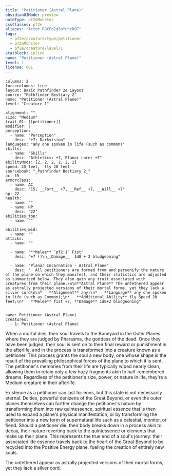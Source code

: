 ```yaml
---
title: "Petitioner (Astral Plane)"
obsidianUIMode: preview
noteType: pf2eMonster
cssClasses: pf2e
aliases: "Actor.R8CPo2g5oYuhckB7" 
tags:
  - pf2e/creature/type/petitioner
  - pf2eMonster
  - pf2e/creature/level/1
statblock: inline
name: "Petitioner (Astral Plane)"
level: 1
license: OGL
---
```


```statblock
columns: 2
forcecolumns: true
layout: Basic Pathfinder 2e Layout
source: "Pathfinder Bestiary 2"
name: "Petitioner (Astral Plane)"
level: "Creature 1"

alignment: ""
size: "Medium"
trait_01: [[petitioner]]
modifier: 7
perception:
  - name: "Perception"
    desc: "+7; Darkvision"
languages: "any one spoken in life (such as common)"
skills:
  - name: "Skills"
    desc: "Athletics: +7, Planar Lore: +7"
abilityMods: [2, 2, 2, 2, 2, 2]
speed: 25 feet,  fly 20 feet
sourcebook: "_Pathfinder Bestiary 2_"
ac: 15
armorclass:
  - name: AC
    desc: "15; __Fort__ +7, __Ref__ +7, __Will__ +7"
hp: 22
health:
  - name: ""
  - name: HP
    desc: "22"
abilities_top:
  - name: ""

abilities_mid:
  - name: ""
attacks:
  - name: ""

  - name: "**Melee** `pf2:1` Fist"
    desc: "+7 ()\n__Damage__  1d8 + 2 bludgeoning"

  - name: "Planar Incarnation - Astral Plane"
    desc: "  All petitioners are formed from and personify the nature of the plane on which they manifest, and their statistics are adjusted as summarized below. They also gain any trait associated with creatures from their plane.\n\n**Astral Plane** The untethered appear as astrally projected versions of their mortal forms, yet they lack a silver cord\n\n*   **Alignment** any;\n*   **Language** any one spoken in life (such as Common);\n*   **Additional Ability** fly Speed 20 feet;\n*   **Melee** fist +7, **Damage** 1d8+2 bludgeoning"
 
```

```encounter-table
name: Petitioner (Astral Plane)
creatures:
  - 1: Petitioner (Astral Plane)
```



When a mortal dies, their soul travels to the Boneyard in the Outer Planes where they are judged by Pharasma, the goddess of the dead. Once they have been judged, their soul is sent on to their final reward or punishment in the afterlife, and in the process is transformed into a creature known as a petitioner. This process grants the soul a new body, one whose shape is the result of the prevailing philosophical forces of the plane to which it is sent. The petitioner's memories from their life are typically wiped nearly clean, allowing them to retain only a few hazy fragments akin to half-remembered dreams. Regardless of the petitioner's size, power, or nature in life, they're a Medium creature in their afterlife.

Existence as a petitioner can last for eons, but this state is not necessarily eternal. Deities, powerful denizens of the Great Beyond, or even the outer planes themselves can further change the petitioner's nature by transforming them into raw quintessence, spiritual essence that is then used to expand a plane's physical manifestation, or by transforming the petitioner into a new form of supernatural life such as a celestial, monitor, or fiend. Should a petitioner die, their body breaks down in a process akin to decay, their nature reverting back to the quintessence or elements that make up their plane. This represents the true end of a soul's journey: their associated life essence travels back to the heart of the Great Beyond to be recycled into the Positive Energy plane, fueling the creation of entirely new souls.

The untethered appear as astrally projected versions of their mortal forms, yet they lack a silver cord.
